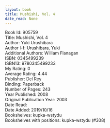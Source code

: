 ```yaml
---
layout: book
title: Mushishi, Vol. 4
date_read: None
---
```


Book Id: 905759<br />
Title: Mushishi, Vol. 4<br />
Author: Yuki Urushibara<br />
Author l-f: Urushibara, Yuki<br />
Additional Authors: William Flanagan<br />
ISBN: 0345499239<br />
ISBN13: 9780345499233<br />
My Rating: 0<br />
Average Rating: 4.44<br />
Publisher: Del Rey<br />
Binding: Paperback<br />
Number of Pages: 243<br />
Year Published: 2008<br />
Original Publication Year: 2003<br />
Date Read: <br />
Date Added: 2019/10/16<br />
Bookshelves: kupka-wstydu<br />
Bookshelves with positions: kupka-wstydu (#308)<br />

